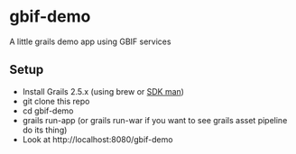 # gbif-demo
A little grails demo app using GBIF services

## Setup

* Install Grails 2.5.x  (using brew or [SDK man](http://sdkman.io/index.html))
* git clone this repo
* cd gbif-demo
* grails run-app (or grails run-war if you want to see grails asset pipeline do its thing)
* Look at http://localhost:8080/gbif-demo
